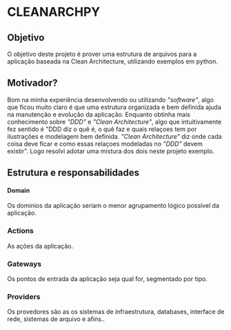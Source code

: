 # CLEANARCHPY

## Objetivo

O objetivo deste projeto é prover uma estrutura de arquivos para a aplicação baseada na Clean Architecture,
utilizando exemplos em python.

## Motivador?

Bom na minha experiência desenvolvendo ou utilizando _"software"_, algo que ficou muito claro é que uma estrutura
organizada e bem definida ajuda na manutenção e evolução da aplicação.
Enquanto obtinha mais conhecimento sobre _"DDD"_ e _"Clean Architecture"_, algo que intuitivamente fez sentido é
"DDD diz o quê é, o quê faz e quais relaçoes tem por ilustrações e modelagem bem definida. _"Clean Architecture"_
diz onde cada coisa deve ficar e como essas relaçoes modeladas no _"DDD"_ devem existir". Logo resolvi adotar uma
mistura
dos dois neste projeto exemplo.

## Estrutura e responsabilidades

#### Domain

Os dominios da aplicação seriam o menor agrupamento lógico possível da aplicação.

### Actions

As ações da aplicação.

### Gateways

Os pontos de entrada da aplicação seja qual for, segmentado por tipo.

### Providers

Os provedores são as os sistemas de infraestrutura, databases, interface de rede, sistemas de arquivo e afins..

